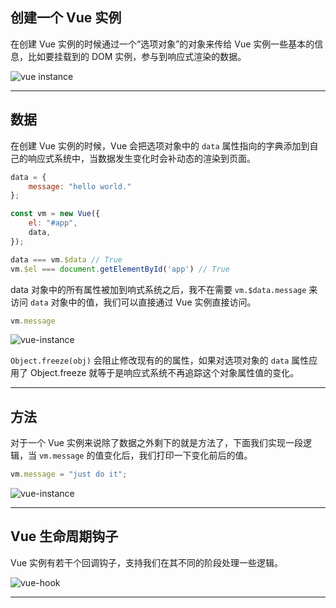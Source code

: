## 创建一个 Vue 实例
在创建 Vue 实例的时候通过一个“选项对象”的对象来传给 Vue 实例一些基本的信息，比如要挂载到的 DOM 实例，参与到响应式渲染的数据。

![vue instance](static/2020-27/sqlpy-const-floding.jpg)

---


## 数据
在创建 Vue 实例的时候，Vue 会把选项对象中的 `data` 属性指向的字典添加到自己的响应式系统中，当数据发生变化时会补动态的渲染到页面。
```js
data = {
    message: "hello world."
};

const vm = new Vue({
    el: "#app",
    data,
});

data === vm.$data // True
vm.$el === document.getElementById('app') // True
```
data 对象中的所有属性被加到响式系统之后，我不在需要 `vm.$data.message` 来访问 `data` 对象中的值，我们可以直接通过 Vue 实例直接访问。
```js
vm.message
```

![vue-instance](static/2021-01/vue-message.jpeg)

`Object.freeze(obj)` 会阻止修改现有的的属性，如果对选项对象的 `data` 属性应用了 Object.freeze 就等于是响应式系统不再追踪这个对象属性值的变化。

---

## 方法
对于一个 Vue 实例来说除了数据之外剩下的就是方法了，下面我们实现一段逻辑，当 `vm.message` 的值变化后，我们打印一下变化前后的值。
```js
vm.message = "just do it";
```
![vue-instance](static/2021-01/vue-function.jpeg)

---

## Vue 生命周期钩子

Vue 实例有若干个回调钩子，支持我们在其不同的阶段处理一些逻辑。

![vue-hook](https://cn.vuejs.org/images/lifecycle.png)

---